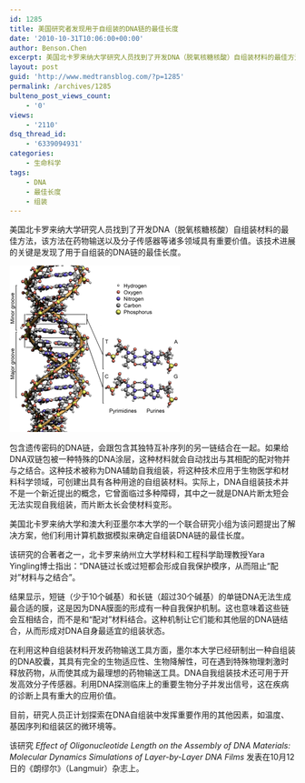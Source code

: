 ```yaml
---
id: 1285
title: 美国研究者发现用于自组装的DNA链的最佳长度
date: '2010-10-31T10:06:00+00:00'
author: Benson.Chen
excerpt: 美国北卡罗来纳大学研究人员找到了开发DNA（脱氧核糖核酸）自组装材料的最佳方法，该方法在药物输送以及分子传感器等诸多领域具有重要价值。该技术进展的关键是发现了用于自组装的DNA链的最佳长度。
layout: post
guid: 'http://www.medtransblog.com/?p=1285'
permalink: /archives/1285
bulteno_post_views_count:
    - '0'
views:
    - '2110'
dsq_thread_id:
    - '6339094931'
categories:
    - 生命科学
tags:
    - DNA
    - 最佳长度
    - 组装
---
```


美国北卡罗来纳大学研究人员找到了开发DNA（脱氧核糖核酸）自组装材料的最佳方法，该方法在药物输送以及分子传感器等诸多领域具有重要价值。该技术进展的关键是发现了用于自组装的DNA链的最佳长度。

![](/assets/uploads/2010/10/DNA_StructureKeyLabelled-300x293.png)

包含遗传密码的DNA链，会跟包含其独特互补序列的另一链结合在一起。如果给DNA双链包被一种特殊的DNA涂层，这种材料就会自动找出与其相配的配对物并与之结合。这种技术被称为DNA辅助自我组装，将这种技术应用于生物医学和材料科学领域，可创建出具有各种用途的自组装材料。实际上，DNA自组装技术并不是一个新近提出的概念，它曾面临过多种障碍，其中之一就是DNA片断太短会无法实现自我组装，而片断太长会使材料变形。

美国北卡罗来纳大学和澳大利亚墨尔本大学的一个联合研究小组为该问题提出了解决方案，他们利用计算机数据模拟来确定自组装DNA链的最佳长度。

该研究的合著者之一，北卡罗来纳州立大学材料和工程科学助理教授Yara Yingling博士指出：“DNA链过长或过短都会形成自我保护模序，从而阻止“配对”材料与之结合”。

结果显示，短链（少于10个碱基）和长链（超过30个碱基）的单链DNA无法生成最合适的膜，这是因为DNA膜面的形成有一种自我保护机制。这也意味着这些链会互相结合，而不是和“配对”材料结合。这种机制让它们能和其他层的DNA链结合，从而形成对DNA自身最适宜的组装状态。

在利用这种自组装材料开发药物输送工具方面，墨尔本大学已经研制出一种自组装的DNA胶囊，其具有完全的生物适应性、生物降解性，可在遇到特殊物理刺激时释放药物，从而使其成为最理想的药物输送工具。DNA自我组装技术还可用于开发高效分子传感器。利用DNA探测临床上的重要生物分子并发出信号，这在疾病的诊断上具有重大的应用价值。

目前，研究人员正计划探索在DNA自组装中发挥重要作用的其他因素，如温度、基因序列和组装区的微环境等。

该研究 *Effect of Oligonucleotide Length on the Assembly of DNA Materials: Molecular Dynamics Simulations of Layer-by-Layer DNA Films* 发表在10月12日的《朗缪尔》（Langmuir）杂志上。﻿